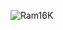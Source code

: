 ![Ram16K](https://github.com/sravanr788/Project-3.2/assets/141037717/81679cfb-fed5-49bd-ba9f-c9a8bdb85067)
